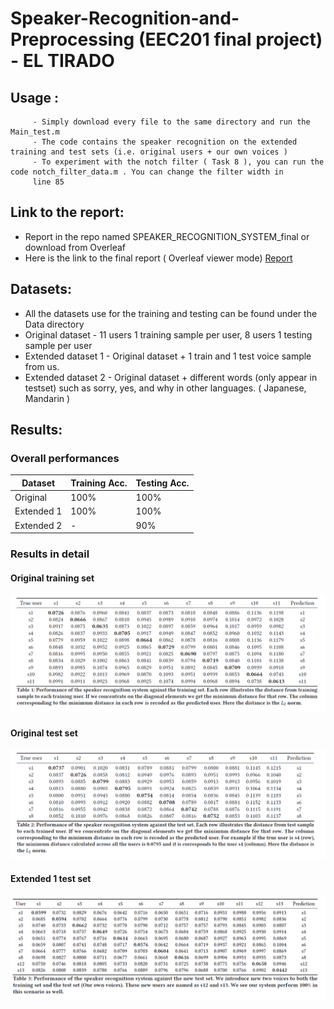 # Speaker-Recognition-and-Preprocessing (EEC201 final project) - EL TIRADO

## Usage :
         - Simply download every file to the same directory and run the Main_test.m
         - The code contains the speaker recognition on the extended training and test sets (i.e. original users + our own voices )
         - To experiment with the notch filter ( Task 8 ), you can run the code notch_filter_data.m . You can change the filter width in
         line 85
         
## Link to the report:
 - Report in the repo named SPEAKER_RECOGNITION_SYSTEM_final or download from Overleaf
 - Here is the link to the final report ( Overleaf viewer mode)
   [Report](https://www.overleaf.com/read/yzdypxtfcdwk)

## Datasets:
 - All the datasets use for the training and testing can be found under the Data directory
 - Original dataset - 11 users 1 training sample per user, 8 users 1 testing sample per user
 - Extended dataset 1 - Original dataset + 1 train and 1 test voice sample from us.
 - Extended dataset 2 - Original dataset + different words (only appear in testset) such as sorry, yes, and why in other languages. 
 ( Japanese, Mandarin )

## Results:

### Overall performances 
Dataset | Training Acc. | Testing Acc.
--- | --- | --- 
Original| 100% | 100% 
Extended 1| 100% | 100% 
Extended 2| - | 90% 

### Results in detail
#### Original training set
![alt text](https://github.com/SendurLanter/Speaker-Recognition-and-Preprocessing-/blob/main/1.png?raw=true)
#### Original test set
![alt text1](https://github.com/SendurLanter/Speaker-Recognition-and-Preprocessing-/blob/main/2.png?raw=true)
#### Extended 1 test set
![alt text2](https://github.com/SendurLanter/Speaker-Recognition-and-Preprocessing-/blob/main/3.png?raw=true)

